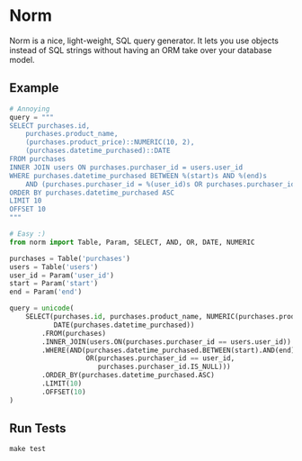 Norm
====

Norm is a nice, light-weight, SQL query generator. It lets you use objects instead of SQL strings without
having an ORM take over your database model.

Example
-------
```python
# Annoying
query = """
SELECT purchases.id,
    purchases.product_name,
    (purchases.product_price)::NUMERIC(10, 2),
    (purchases.datetime_purchased)::DATE
FROM purchases
INNER JOIN users ON purchases.purchaser_id = users.user_id
WHERE purchases.datetime_purchased BETWEEN %(start)s AND %(end)s 
    AND (purchases.purchaser_id = %(user_id)s OR purchases.purchaser_id IS NULL)
ORDER BY purchases.datetime_purchased ASC
LIMIT 10
OFFSET 10
"""

# Easy :)
from norm import Table, Param, SELECT, AND, OR, DATE, NUMERIC

purchases = Table('purchases')
users = Table('users')
user_id = Param('user_id')
start = Param('start')
end = Param('end')

query = unicode(
    SELECT(purchases.id, purchases.product_name, NUMERIC(purchases.product_price, 10, 2),
           DATE(purchases.datetime_purchased))
        .FROM(purchases)
        .INNER_JOIN(users.ON(purchases.purchaser_id == users.user_id))
        .WHERE(AND(purchases.datetime_purchased.BETWEEN(start).AND(end),
                   OR(purchases.purchaser_id == user_id,
                      purchases.purchaser_id.IS_NULL)))
        .ORDER_BY(purchases.datetime_purchased.ASC)
        .LIMIT(10)
        .OFFSET(10)
)
```

Run Tests
---------
```
make test
```
